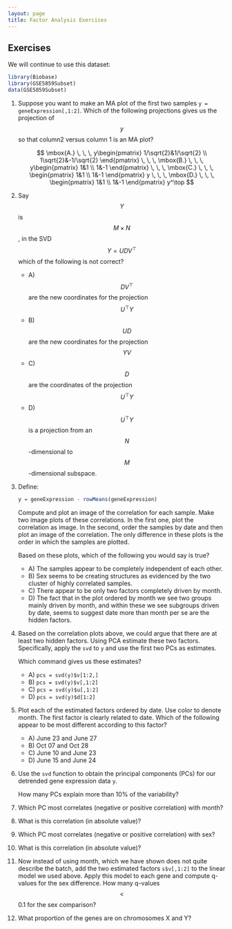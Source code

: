 ```yaml
---
layout: page
title: Factor Analysis Exercises
---
```


## Exercises

We will continue to use this dataset:

```r
library(Biobase)
library(GSE5859Subset)
data(GSE5859Subset)
```

1. Suppose you want to make an MA plot of the first two samples `y = geneExpression[,1:2]`. Which of the following projections gives us the projection of $$y$$ so that column2 versus column 1 is an MA plot?

    $$
    \mbox{A.} \, \, \,
    y\begin{pmatrix}
    1/\sqrt{2}&1/\sqrt{2} \\ 
    1\sqrt{2}&-1/\sqrt{2}
    \end{pmatrix} \,  \, \,
    \mbox{B.} \, \, \, y\begin{pmatrix} 
    1&1 \\ 
    1&-1
    \end{pmatrix}  \, \, \,
    \mbox{C.} \, \, \, 
    \begin{pmatrix} 
    1&1 \\ 
    1&-1
    \end{pmatrix} y \, \, \,
    \mbox{D.} \, \, \,
    \begin{pmatrix} 
    1&1 \\ 
    1&-1
    \end{pmatrix} y^\top
    $$



2. Say $$Y$$ is $$M \times N$$, in the SVD $$Y=UDV^\top$$ which of the following is not correct?

    - A) $$DV^\top$$ are the new coordinates for the projection $$U^\top Y$$
    - B) $$UD$$ are the new coordinates for the projection $$YV$$
    - C) $$D$$ are the coordinates of the projection $$U^\top Y$$
    - D) $$U^\top Y$$ is a projection from an $$N$$-dimensional to $$M$$-dimensional subspace.  



3. Define:

    
    ```r
    y = geneExpression - rowMeans(geneExpression)
    ```

    Compute and plot an image of the correlation for each sample. Make two image plots of these correlations. In the first one, plot the correlation as image. In the second, order the samples by date and then plot an image of the correlation. The only difference in these plots is the order in which the samples are plotted.

    Based on these plots, which of the following you would say is true?
    
    - A) The samples appear to be completely independent of each other.
    - B) Sex seems to be creating structures as evidenced by the two cluster of highly correlated samples.
    - C) There appear to be only two factors completely driven by month.
    - D) The fact that in the plot ordered by month we see two groups mainly driven by month, and within these we see subgroups driven by date, seems to suggest date more than month per se are the hidden factors.



4. Based on the correlation plots above, we could argue that there are at least two hidden factors. Using PCA estimate these two factors. Specifically, apply the `svd` to `y` and use the first two PCs as estimates.

    Which command gives us these estimates?

    - A) `pcs = svd(y)$v[1:2,]`
    - B) `pcs = svd(y)$v[,1:2]`
    - C) `pcs = svd(y)$u[,1:2]`
    - D) `pcs = svd(y)$d[1:2]`



5. Plot each of the estimated factors ordered by date. Use color to denote month. The first factor is clearly related to date. 
Which of the following appear to be most different according to this factor?
    - A) June 23 and June 27
    - B) Oct 07 and Oct 28
    - C) June 10 and June 23
    - D) June 15 and June 24



6. Use the `svd` function to obtain the principal components (PCs) for our detrended gene expression data `y`.

    How many PCs explain more than 10% of the variability?




7. Which PC most correlates (negative or positive correlation) with month? 


8. What is this correlation (in absolute value)?



9. Which PC most correlates (negative or positive correlation) with sex? 


10. What is this correlation (in absolute value)?


11. Now instead of using month, which we have shown does not quite describe the batch, add the two estimated factors `s$v[,1:2]` to the linear model we used above. Apply this model to each gene and compute q-values for the sex difference. How many q-values $$<$$ 0.1 for the sex comparison?


12. What proportion of the genes are on chromosomes X and Y?

